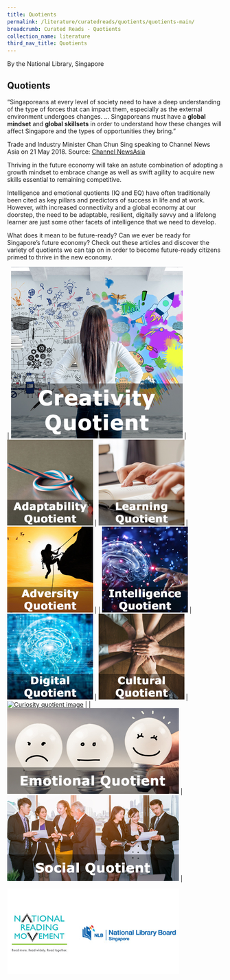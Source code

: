 ```yaml
---
title: Quotients
permalink: /literature/curatedreads/quotients/quotients-main/
breadcrumb: Curated Reads - Quotients
collection_name: literature
third_nav_title: Quotients
---
```


By the National Library, Singapore

## **Quotients**

“Singaporeans at every level of society need to have a deep understanding of the type of forces that can impact them, especially as the external environment undergoes changes. ... Singaporeans must have a **global mindset** and **global skillsets** in order to understand how these changes will affect Singapore and the types of opportunities they bring.”
 
Trade and Industry Minister Chan Chun Sing speaking to Channel News Asia on 21 May 2018.
Source: [Channel NewsAsia](https://www.channelnewsasia.com/news/singapore/singaporeans-must-have-global-mindset-global-skillsets-chan-chun-10255202)

Thriving in the future economy will take an astute combination of adopting a growth mindset to embrace change as well as swift agility to acquire new skills essential to remaining competitive.

Intelligence and emotional quotients (IQ and EQ) have often traditionally been cited as key pillars and predictors of success in life and at work. However, with increased connectivity and a global economy at our doorstep, the need to be adaptable, resilient, digitally savvy and a lifelong learner are just some other facets of intelligence that we need to develop.

What does it mean to be future-ready? Can we ever be ready for Singapore’s future economy? Check out these articles and discover the variety of quotients we can tap on in order to become future-ready citizens primed to thrive in the new economy.

| [![Creativity quotient image](/images/literature/curatedreads/quotients/Creativity-sq.jpg)](/literature/curatedreads/quotients/creativity-quotient) | [![Adaptability quotient image](/images/literature/curatedreads/quotients/Adaptability-sq.jpg)](/literature/curatedreads/quotients/adaptability-quotient) | [![Learning quotient image](/images/literature/curatedreads/quotients/Learning-sq.jpg)](/literature/curatedreads/quotients/learning-quotient) | [![Adversity quotient image](/images/literature/curatedreads/quotients/Adversity-sq.jpg)](/literature/curatedreads/quotients/adversity-quotient) |
| [![Intelligence quotient image](/images/literature/curatedreads/quotients/Intelligence-sq.jpg)](/literature/curatedreads/quotients/intelligence-quotient) | [![Digital quotient image](/images/literature/curatedreads/quotients/Digital-sq.jpg)](/literature/curatedreads/quotients/digital-quotient) | [![Cultural quotient image](/images/literature/curatedreads/quotients/Cultural-sq.jpg)](/literature/curatedreads/quotients/cultural-quotient) | [![Curiosity quotient image](/images/literature/curateadreads/quotients/Curiosity-sq.jpg)](/literature/curatedreads/quotients/curiocsity-quotient) |
| [![Emotional quotient image](/images/literature/curatedreads/quotients/Emotional-sq.jpg)](/literature/curatedreads/quotients/emotional-quotient) | [![Social quotient image](/images/literature/curatedreads/quotients/Social-sq.jpg)](/literature/curatedreads/quotients/social-quotient) |

![Logos image](/images/literature/curatedreads/logos-updated.jpeg)